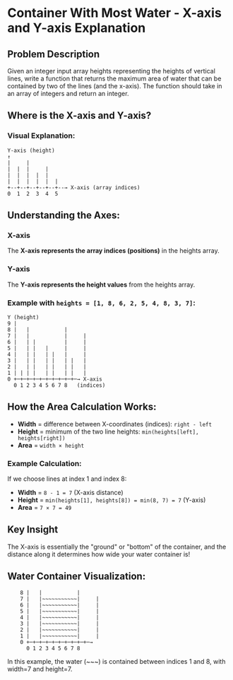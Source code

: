 # Container With Most Water - X-axis and Y-axis Explanation

## Problem Description

Given an integer input array heights representing the heights of vertical lines, write a function that returns the maximum area of water that can be contained by two of the lines (and the x-axis). The function should take in an array of integers and return an integer.

## Where is the X-axis and Y-axis?

### Visual Explanation:

```
Y-axis (height)
↑
|     |
|  |  |     |
|  |  |  |  |
|  |  |  |  |  |
+--+--+--+--+--+--→ X-axis (array indices)
0  1  2  3  4  5
```

## Understanding the Axes:

### X-axis

The **X-axis represents the array indices (positions)** in the heights array.

### Y-axis

The **Y-axis represents the height values** from the heights array.

### Example with `heights = [1, 8, 6, 2, 5, 4, 8, 3, 7]`:

```
Y (height)
9 |
8 |   |           |
7 |   |           |     |
6 |   | |         |     |
5 |   | |   |     |     |
4 |   | |   | |   |     |
3 |   | |   | |   | |   |
2 |   | |   | |   | |   |
1 | | | |   | |   | |   |
0 +─+─+─+─+─+─+─+─+─+─→ X-axis
  0 1 2 3 4 5 6 7 8   (indices)
```

## How the Area Calculation Works:

- **Width** = difference between X-coordinates (indices): `right - left`
- **Height** = minimum of the two line heights: `min(heights[left], heights[right])`
- **Area** = `width × height`

### Example Calculation:

If we choose lines at index 1 and index 8:

- **Width** = `8 - 1 = 7` (X-axis distance)
- **Height** = `min(heights[1], heights[8]) = min(8, 7) = 7` (Y-axis)
- **Area** = `7 × 7 = 49`

## Key Insight

The X-axis is essentially the "ground" or "bottom" of the container, and the distance along it determines how wide your water container is!

## Water Container Visualization:

```
    8 |   |           |
    7 |   |~~~~~~~~~~~|     |
    6 |   |~~~~~~~~~~~|     |
    5 |   |~~~~~~~~~~~|     |
    4 |   |~~~~~~~~~~~|     |
    3 |   |~~~~~~~~~~~|     |
    2 |   |~~~~~~~~~~~|     |
    1 |   |~~~~~~~~~~~|     |
    0 +─+─+─+─+─+─+─+─+─+─→
      0 1 2 3 4 5 6 7 8
```

In this example, the water (~~~) is contained between indices 1 and 8, with width=7 and height=7.

